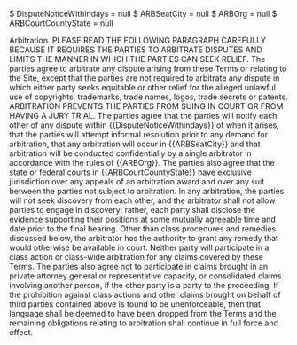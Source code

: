 $ DisputeNoticeWithindays = null
$ ARBSeatCity = null
$ ARBOrg = null
$ ARBCourtCountyState = null

Arbitration. PLEASE READ THE FOLLOWING PARAGRAPH CAREFULLY BECAUSE IT REQUIRES THE PARTIES TO ARBITRATE DISPUTES AND LIMITS THE MANNER IN WHICH THE PARTIES CAN SEEK RELIEF.
The parties agree to arbitrate any dispute arising from these Terms or relating to the Site, except that the parties are not required to arbitrate any dispute in which either party seeks equitable or other relief for the alleged unlawful use of copyrights, trademarks, trade names, logos, trade secrets or patents. ARBITRATION PREVENTS THE PARTIES FROM SUING IN COURT OR FROM HAVING A JURY TRIAL. The parties agree that the parties will notify each other of any dispute within {{DisputeNoticeWithindays}} of when it arises, that the parties will attempt informal resolution prior to any demand for arbitration, that any arbitration will occur in {{ARBSeatCity}} and that arbitration will be conducted confidentially by a single arbitrator in accordance with the rules of {{ARBOrg}}. The parties also agree that the state or federal courts in {{ARBCourtCountyState}} have exclusive jurisdiction over any appeals of an arbitration award and over any suit between the parties not subject to arbitration. In any arbitration, the parties will not seek discovery from each other, and the arbitrator shall not allow parties to engage in discovery; rather, each party shall disclose the evidence supporting their positions at some mutually agreeable time and date prior to the final hearing. Other than class procedures and remedies discussed below, the arbitrator has the authority to grant any remedy that would otherwise be available in court. Neither party will participate in a class action or class-wide arbitration for any claims covered by these Terms. The parties also agree not to participate in claims brought in an private attorney general or representative capacity, or consolidated claims involving another person, if the other party is a party to the proceeding. If the prohibition against class actions and other claims brought on behalf of third parties contained above is found to be unenforceable, then that language shall be deemed to have been dropped from the Terms and the remaining obligations relating to arbitration shall continue in full force and effect.